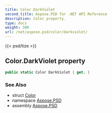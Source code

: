 ```yaml
---
title: Color.DarkViolet
second_title: Aspose.PSD for .NET API Reference
description: Color property. 
type: docs
weight: 380
url: /net/aspose.psd/color/darkviolet/
---
```

{{< psd/tize >}}
## Color.DarkViolet property

```csharp
public static Color DarkViolet { get; }
```

### See Also

* struct [Color](../)
* namespace [Aspose.PSD](../../color/)
* assembly [Aspose.PSD](../../../)


